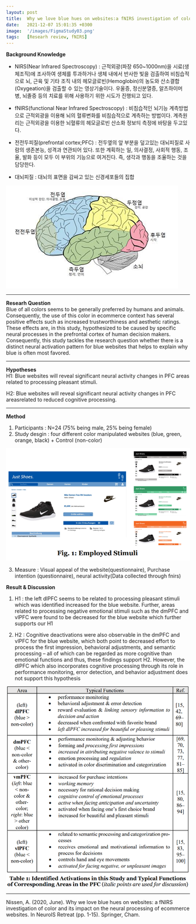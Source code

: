 ```yaml
---
layout: post
title:  Why we love blue hues on websites:a fNIRS investigation of color and its impact on the neural processing of ecommerce websites
date:   2021-12-07 15:01:35 +0300
image:  '/images/FigmaStudy03.png'
tags:   [Researh review, fNIRS]
---
```

**Background Knowledge**<br/>
* NIRS(Near Infrared Spectroscopy) : 근적외광(파장 650~1000nm)을 시료(생체조직)에 조사하여 생체를 투과하거나 생체 내에서 반사한 빛을 검출하여 비침습적으로 뇌, 근육 및 기타 조직 내의 헤모글로빈(Hemoglobin)의 농도와 산소결합(Oxygeation)을 검출할 수 있는 영상기술이다. 우울증, 정신분열증, 알츠하이머 병, 뇌졸증 등의 치료를 위해 사용하기 위한 시도가 진행되고 있다.

* fNIRS(functional Near Infrared Spectroscopy) : 비침습적인 뇌기능 계측방법으로 근적외광을 이용해 뇌의 혈류변화를 비침습적으로 계측하는 방법이다. 계측원리는 근적외광을 이용한 뇌혈류의 헤모글로빈 산소화 정보듸 측정에 바탕을 두고있다.

* 전전두피질(prefrontal cortex;PFC) : 전두옆의 앞 부분을 덮고있는 대뇌피질로 사람의 생존본능, 성격과 연관되어 있다. 또한 계획하는 일, 의사결정, 사회적 행동, 조율, 발화 등이 모두 이 부위의 기능으로 여겨진다. 즉, 생각과 행동을 조율하는 것을 담당한다.

* 대뇌피질 : 대뇌의 표면을 감싸고 있는 신경세포들의 집합<br/>
<img src="/images/Posting/ResearchReview/fNIRS/01.jpg" alt="Project">

___

**Researh Question**<br/>
Blue of all colors seems to be generally preferred by humans and animals. Consequently, the use of this color in ecommerce context has several positive effects such as increased trustworthiness and aesthetic ratings. These effects are, in this study, hypothesized to be caused by specific neural processes in the prefrontal cortex of human decision makers. Consequently, this study tackles the research question whether there is a distinct neural activation pattern for blue websites that helps to explain why blue is often most favored. 

___

**Hypotheses**<br/>
H1: Blue websites will reveal significant neural activity changes in PFC areas related to processing pleasant stimuli.

H2: Blue websites will reveal significant neural activity changes in PFC areasrelated to reduced cognitive processing.

___

**Method**<br/>
1. Participants : N=24 (75% being male, 25% being female)
2. Study desgin : four different color manipulated websites (blue, green, orange, black) + Control (non-color)
<img src="/images/Posting/ResearchReview/fNIRS/02.png" alt="Project">

3. Measure : Visual appeal of the website(questionnaire), Purchase intention (questionnaire), neural activity(Data collected through fnirs)

**Result & Discussion**<br/>
1. H1 : the left dlPFC seems to be related to processing pleasant stimuli which was identified increased for the blue website. Further, areas related to processing negative emotional stimuli such as the dmPFC and vlPFC were found to be decreased for the blue website which further supports our H1

2. H2 : Cognitive deactivations were also observable in the dmPFC and vlPFC for the blue website, which both point to decreased effort to process the first impression, behavioral adjustments, and semantic processing – all of
which can be regarded as more cognitive than emotional functions and thus, these findings support H2. However, the dlPFC which also incorporates cognitive processing through its role in performance monitoring, error detection, and behavior adjustment does not support this hypothesis

<img src="/images/Posting/ResearchReview/fNIRS/03.png" alt="Project">

___

Nissen, A. (2020, June). Why we love blue hues on websites: a fNIRS investigation of color and its impact on the neural processing of ecommerce websites. In NeuroIS Retreat (pp. 1-15). Springer, Cham.


